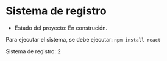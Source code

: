 <h1>Sistema de registro</h1>

- Estado del proyecto: En construción.

Para ejecutar el sistema, se debe ejecutar:
```npm install react```

Sistema de registro: 2
